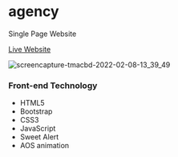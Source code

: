# agency
Single Page Website

[Live Website](https://www.tmacbd.com/)

![screencapture-tmacbd-2022-02-08-13_39_49](https://user-images.githubusercontent.com/45326654/152940339-2e282db0-e006-42c1-9dbb-044fb7f198eb.png)

### Front-end Technology  
* HTML5
* Bootstrap
* CSS3
* JavaScript
* Sweet Alert
* AOS animation



